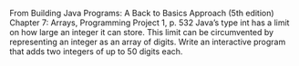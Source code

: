 From Building Java Programs: A Back to Basics Approach (5th edition)
Chapter 7: Arrays, Programming Project 1, p. 532
Java’s type int has a limit on how large an integer it can store. This limit can be circumvented by representing an
integer as an array of digits. Write an interactive program that adds two integers of up to 50 digits each.

